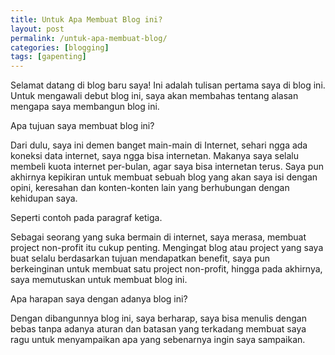 ```yaml
---
title: Untuk Apa Membuat Blog ini?
layout: post
permalink: /untuk-apa-membuat-blog/
categories: [blogging]
tags: [gapenting]
---
```


Selamat datang di blog baru saya!
Ini adalah tulisan pertama saya di blog ini. Untuk mengawali debut blog ini, saya akan membahas tentang alasan mengapa saya membangun blog ini. 

Apa tujuan saya membuat blog ini?

Dari dulu, saya ini demen banget main-main di Internet, sehari ngga ada koneksi data internet, saya ngga bisa internetan. Makanya saya selalu membeli kuota internet per-bulan, agar saya bisa internetan terus.
Saya pun akhirnya kepikiran untuk membuat sebuah blog yang akan saya isi dengan opini, keresahan dan konten-konten lain yang berhubungan dengan kehidupan saya.

Seperti contoh pada paragraf ketiga.

Sebagai seorang yang suka bermain di internet, saya merasa, membuat project non-profit itu cukup penting.
Mengingat blog atau project yang saya buat selalu berdasarkan tujuan mendapatkan benefit, saya pun berkeinginan untuk membuat satu project non-profit, hingga pada akhirnya, saya memutuskan untuk membuat blog ini.

Apa harapan saya dengan adanya blog ini?

Dengan dibangunnya blog ini, saya berharap, saya bisa menulis dengan bebas tanpa adanya aturan dan batasan yang terkadang membuat saya ragu untuk menyampaikan apa yang sebenarnya ingin saya sampaikan.

